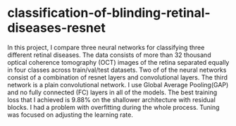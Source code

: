 # classification-of-blinding-retinal-diseases-resnet
In this project, I compare three neural networks for classifying three different retinal diseases. 
The data consists of more than 32 thousand optical coherence tomography (OCT) images of the retina separated equally in four classes across train/val/test datasets.
Two of of the neural networks consist of a combination of resnet layers and convolutional layers. 
The third network is a plain convolutional network. I use Global Average Pooling(GAP) and no fully connected (FC) layers in all of the models.
The best training loss that I achieved is 9.88% on the shallower architecture with residual blocks. 
I had a problem with overfitting during the whole process. Tuning was focused on adjusting the learning rate.
